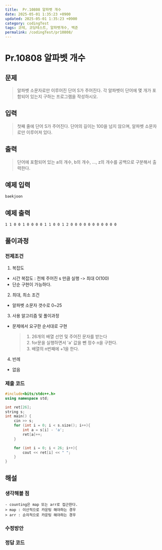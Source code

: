 ```yaml
---
title:  Pr.10808 알파벳 개수
date: 2025-05-01 1:35:23 +0900
updated: 2025-05-01 1:35:23 +0900
category: codingTest
tags: 코테, 코딩테스트, 알파벳개수, 백준
permalink: /codingTest/pr10808/
---
```

# Pr.10808 알파벳 개수

## 문제
> 알파벳 소문자로만 이루어진 단어 S가 주어진다. 각 알파벳이 단어에 몇 개가 포함되어 있는지 구하는 프로그램을 작성하시오.
## 입력
> 첫째 줄에 단어 S가 주어진다. 단어의 길이는 100을 넘지 않으며, 알파벳 소문자로만 이루어져 있다.
## 출력
> 단어에 포함되어 있는 a의 개수, b의 개수, …, z의 개수를 공백으로 구분해서 출력한다.

## 예제 입력

```markdown
baekjoon
```

## 예제 출력
```markdown
1 1 0 0 1 0 0 0 0 1 1 0 0 1 2 0 0 0 0 0 0 0 0 0 0 0
```


## 풀이과정
### 전제조건
1. 복잡도
 - 시간 복잡도 : 전체 주어진 s 만큼 실행 -> 최대 O(100)
 - 단순 구현이 가능하다.

2. 최대, 최소 조건
 - 알파벳 소문자 갯수로 0~25

3. 사용 알고리즘 및 풀이과정
 - 문제에서 요구한 순서대로 구현
   > 1. 26개의 배열 선언 및 주어진 문자를 받는다
   > 2. for문을 실행하면서 'a' 값을 뺀 정수 n을 구한다.
   > 3. 배열의 n번째에 +1을 한다.

4. 반례
 - 없음

### 제출 코드
```cpp
#include<bits/stdc++.h>
using namespace std;

int ret[26];
string s;
int main() {
    cin >> s;
    for (int i = 0; i < s.size(); i++){
        int a = s[i] - 'a';
        ret[a]++;
    }

    for (int i = 0; i < 26; i++){
        cout << ret[i] << " ";
    }
}
```

## 해설
### 생각해볼 점
    - counting은 map 또는 arr로 접근한다. 
    > map : 이산적으로 카운팅 해야하는 경우
    > arr : 순차적으로 카운팅 해야하는 경우
### 수정방안
### 정답 코드
```cpp

```

